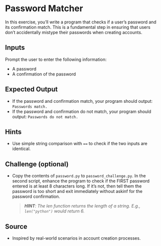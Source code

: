 # Password Matcher

In this exercise, you’ll write a program that checks if a user’s password and
its confirmation match. This is a fundamental step in ensuring that users don’t
accidentally mistype their passwords when creating accounts.

## Inputs

Prompt the user to enter the following information:

- A password
- A confirmation of the password

## Expected Output
- If the password and confirmation match, your program should output: `Passwords match.`
- If the password and confirmation do not match, your program should output: `Passwords do not match.`

## Hints
- Use simple string comparison with `==` to check if the two inputs are identical.

## Challenge (optional)

- Copy the contents of `password.py` to `password_challenge.py`. In the second
  script, enhance the program to check if the FIRST password entered is at least
  8 characters long. If it’s not, then tell them the password is too short and
  exit immediately without askinf for the password confirmation.

  > _**HINT**: The len function returns the length of a string. E.g.,
  > `len("python")` would return 6._

## Source
- Inspired by real-world scenarios in account creation processes.
